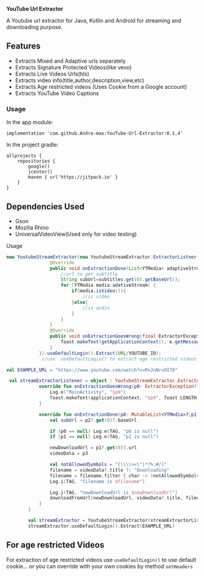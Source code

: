 **YouTube Url Extractor**

A Youtube url extractor for Java, Kotlin and Android for streaming and downloading purpose.

## Features 
- Extracts Mixed and Adaptive urls separately
- Extracts Signature Protected Videos(like vevo)
- Extracts Live Videos Urls(hls) 
- Extracts video info(title,author,description,view,etc)
- Extracts Age restricted videos (Uses Cookie from a Google account)
- Extracts YouTube Video Captions

### Usage
In the app module:
```
implementation 'com.github.Andre-max:YouTube-Url-Extractor:0.1.4'
```

In the project gradle:
```
allprojects {
    repositories {
        google()
        jcenter()
        maven { url'https://jitpack.io' }
    }
}
```


## Dependencies Used 
- Gson
- Mozilla Rhino
- UniversalVideoView(Used only for video testing)

Usage

```Java
new YoutubeStreamExtractor(new YoutubeStreamExtractor.ExtractorListner(){
				@Override
				public void onExtractionDone(List<YTMedia> adaptiveStream, final List<YTMedia> mixedStream,List<YTSubtitles> subtitles, YoutubeMeta meta) {
					//url to get subtitle
					String subUrl=subtitles.get(0).getBaseUrl();
					for (YTMedia media:adativeStream) {
						if(media.isVideo()){
							//is video
						}else{
							//is audio
						}
					}
				}
				@Override
				public void onExtractionGoesWrong(final ExtractorException e) {
					Toast.makeText(getApplicationContext(), e.getMessage(), Toast.LENGTH_LONG).show();
				}
			}).useDefaultLogin().Extract(URL/YOUTUBE_ID);
             //use .useDefaultLogin() to extract age restricted videos 

```

```Kotlin
val EXAMPLE_URL = "https://www.youtube.com/watch?v=RnJnNru9I78"

 val streamExtractorListener = object : YoutubeStreamExtractor.ExtractorListner {
            override fun onExtractionGoesWrong(p0: ExtractorException?) {
                Log.e("MainActivity", "$p0")
                Toast.makeText(applicationContext, "$p0", Toast.LENGTH_SHORT).show()
            }

            override fun onExtractionDone(p0: MutableList<YTMedia>?,p1: MutableList<YTMedia>?,p2: MutableList<YTSubtitles>?,p3: YoutubeMeta?) {
                val subUrl = p2?.get(0)?.baseUrl                

                if (p0 == null) Log.e(TAG, "p0 is null")
                if (p1 == null) Log.e(TAG, "p1 is null")

                newDownloadUrl = p1?.get(0)?.url
                videoData = p3

                val notAllowedSymbols = "[\\\\><\"|*?%:#/]"
                filename = videoData?.title ?: "Downloading"
                filename = filename.filter { char -> !notAllowedSymbols.contains(char) }
                Log.i(TAG, "filename is $filename")

                Log.i(TAG, "newDownloadUrl is $newDownloadUrl")
                downloadFromUrl(newDownloadUrl, videoData?.title, filename)
            }
        }

        val streamExtractor = YoutubeStreamExtractor(streamExtractorListener)
        streamExtractor.useDefaultLogin().Extract(EXAMPLE_URL)
```




## For age restricted Videos

For extraction of age restricted videos use `useDefaultLogin()` to use default cookie... or you can override with your own cookies by method `setHeaders` 
